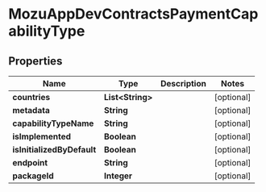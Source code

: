 
# MozuAppDevContractsPaymentCapabilityType

## Properties
Name | Type | Description | Notes
------------ | ------------- | ------------- | -------------
**countries** | **List&lt;String&gt;** |  |  [optional]
**metadata** | **String** |  |  [optional]
**capabilityTypeName** | **String** |  |  [optional]
**isImplemented** | **Boolean** |  |  [optional]
**isInitializedByDefault** | **Boolean** |  |  [optional]
**endpoint** | **String** |  |  [optional]
**packageId** | **Integer** |  |  [optional]



